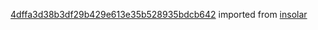 [4dffa3d38b3df29b429e613e35b528935bdcb642](https://github.com/insolar/insolar/commit/4dffa3d38b3df29b429e613e35b528935bdcb642) imported from [insolar](https://github.com/insolar/insolar)
